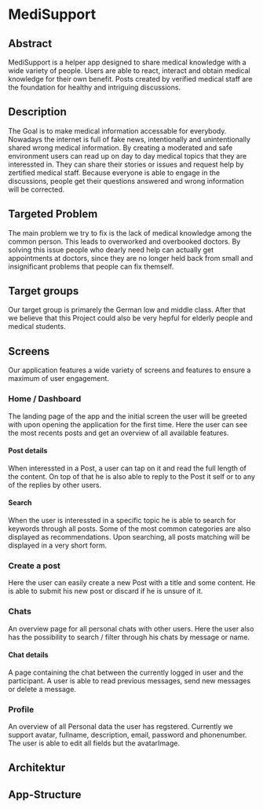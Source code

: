 # MediSupport

## Abstract
MediSupport is a helper app designed to share medical knowledge with a wide variety of people. 
Users are able to react, interact and obtain medical knowledge for their own benefit. 
Posts created by verified medical staff are the foundation for healthy and intriguing discussions. 

## Description
The Goal is to make medical information accessable for everybody. Nowadays the internet is full of fake news, 
intentionally and unintentionally shared wrong medical information. By creating a moderated and safe environment users can 
read up on day to day medical topics that they are interessted in. They can share their stories or issues and request help
by zertified medical staff. Because everyone is able to engage in the discussions, people get their questions answered and wrong information will be corrected. 

## Targeted Problem
The main problem we try to fix is the lack of medical knowledge among the common person. This leads to overworked and overbooked 
doctors. By solving this issue people who dearly need help can actually get appointments at doctors, since they are no longer held back from small and insignificant problems that people can fix themself. 

## Target groups
Our target group is primarely the German low and middle class. After that we believe that this Project could also be very hepful for elderly people and medical students. 

## Screens
Our application features a wide variety of screens and features to ensure a maximum of user engagement. 

### Home / Dashboard
The landing page of the app and the initial screen the user will be greeted with upon opening the application for the first time.
Here the user can see the most recents posts and get an overview of all available features. 

#### Post details
When interessted in a Post, a user can tap on it and read the full length of the content. On top of that he is also able to reply to the Post it self or to any of the replies by other users. 

#### Search
When the user is interessted in a specific topic he is able to search for keywords through all posts. Some of the most common categories are also displayed as recommendations. Upon searching, all posts matching will be displayed in a very short form.

### Create a post
Here the user can easily create a new Post with a title and some content. He is able to submit his new post or discard if he is unsure of it.
### Chats
An overview page for all personal chats with other users. Here the user also has the possibility to search / filter through his chats by message or name.
#### Chat details
A page containing the chat between the currently logged in user and the participant. A user is able to read previous messages, send new messages or delete a message. 
### Profile
An overview of all Personal data the user has regstered. Currently we support avatar, fullname, description, email, password and phonenumber. The user is able to edit all fields but the avatarImage.

## Architektur

## App-Structure
